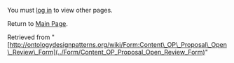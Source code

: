 You must [log in](http://ontologydesignpatterns.org/wiki/index.php?title=Special:UserLogin&returnto=Form:Content_OP_Proposal_Open_Review_Form "Special:UserLogin") to view other pages.



Return to [Main Page](../Main_Page "Main Page").



Retrieved from "[http://ontologydesignpatterns.org/wiki/Form:Content\_OP\_Proposal\_Open\_Review\_Form](../Form/Content_OP_Proposal_Open_Review_Form)"